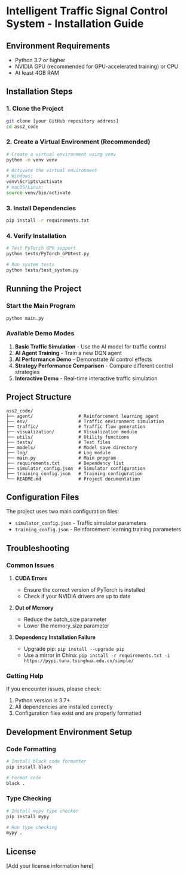 # Intelligent Traffic Signal Control System - Installation Guide

## Environment Requirements

- Python 3.7 or higher
- NVIDIA GPU (recommended for GPU-accelerated training) or CPU
- At least 4GB RAM

## Installation Steps

### 1. Clone the Project

```bash
git clone [your GitHub repository address]
cd ass2_code
```

### 2. Create a Virtual Environment (Recommended)

```bash
# Create a virtual environment using venv
python -m venv venv

# Activate the virtual environment
# Windows:
venv\Scripts\activate
# macOS/Linux:
source venv/bin/activate
```

### 3. Install Dependencies

```bash
pip install -r requirements.txt
```

### 4. Verify Installation

```bash
# Test PyTorch GPU support
python tests/PyTorch_GPUtest.py

# Run system tests
python tests/test_system.py
```

## Running the Project

### Start the Main Program

```bash
python main.py
```

### Available Demo Modes

1. **Basic Traffic Simulation** - Use the AI model for traffic control
2. **AI Agent Training** - Train a new DQN agent
3. **AI Performance Demo** - Demonstrate AI control effects
4. **Strategy Performance Comparison** - Compare different control strategies
5. **Interactive Demo** - Real-time interactive traffic simulation

## Project Structure

```
ass2_code/
├── agent/                 # Reinforcement learning agent
├── env/                   # Traffic environment simulation
├── traffic/               # Traffic flow generation
├── visualization/         # Visualization module
├── utils/                 # Utility functions
├── tests/                 # Test files
├── models/                # Model save directory
├── log/                   # Log module
├── main.py                # Main program
├── requirements.txt       # Dependency list
├── simulator_config.json  # Simulator configuration
├── training_config.json   # Training configuration
└── README.md              # Project documentation
```

## Configuration Files

The project uses two main configuration files:

- `simulator_config.json` - Traffic simulator parameters
- `training_config.json` - Reinforcement learning training parameters

## Troubleshooting

### Common Issues

1. **CUDA Errors**
   - Ensure the correct version of PyTorch is installed
   - Check if your NVIDIA drivers are up to date

2. **Out of Memory**
   - Reduce the batch_size parameter
   - Lower the memory_size parameter

3. **Dependency Installation Failure**
   - Upgrade pip: `pip install --upgrade pip`
   - Use a mirror in China: `pip install -r requirements.txt -i https://pypi.tuna.tsinghua.edu.cn/simple/`

### Getting Help

If you encounter issues, please check:
1. Python version is 3.7+
2. All dependencies are installed correctly
3. Configuration files exist and are properly formatted

## Development Environment Setup

### Code Formatting

```bash
# Install black code formatter
pip install black

# Format code
black .
```

### Type Checking

```bash
# Install mypy type checker
pip install mypy

# Run type checking
mypy .
```

## License

[Add your license information here] 